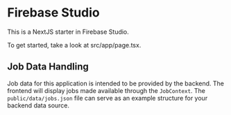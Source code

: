 # Firebase Studio

This is a NextJS starter in Firebase Studio.

To get started, take a look at src/app/page.tsx.

## Job Data Handling

Job data for this application is intended to be provided by the backend. The frontend will display jobs made available through the `JobContext`.
The `public/data/jobs.json` file can serve as an example structure for your backend data source.
